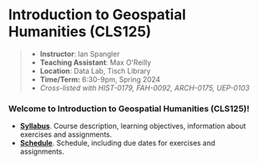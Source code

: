 # Introduction to Geospatial Humanities (CLS125)
>* **Instructor**: Ian Spangler
>* **Teaching Assistant**: Max O'Reilly
>* **Location**: Data Lab, Tisch Library
>* **Time/Term:** 6:30-9pm, Spring 2024
>* *Cross-listed with HIST-0179, FAH-0092, ARCH-0175, UEP-0103*

### Welcome to Introduction to Geospatial Humanities (CLS125)!

* **[Syllabus](/syllabus/README.md)**. Course description, learning objectives, information about exercises and assignments.
* **[Schedule](/schedule/README.md)**. Schedule, including due dates for exercises and assignments.